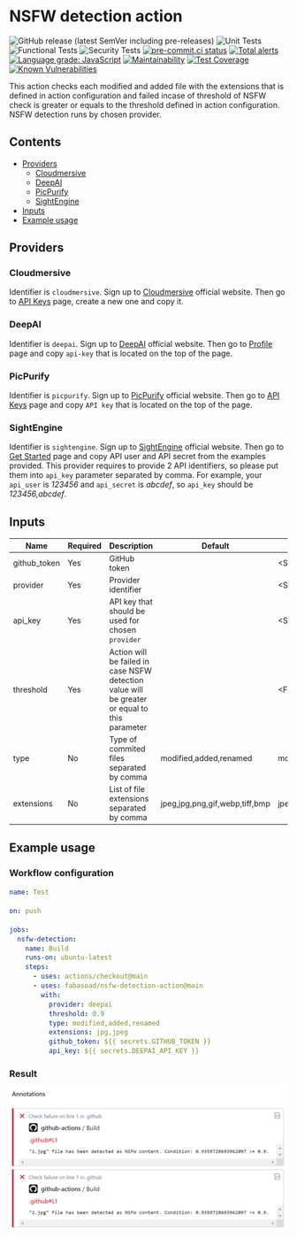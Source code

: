 # NSFW detection action

![GitHub release (latest SemVer including pre-releases)](https://img.shields.io/github/v/release/fabasoad/nsfw-detection-action?include_prereleases) ![Unit Tests](https://github.com/fabasoad/nsfw-detection-action/workflows/Unit%20Tests/badge.svg) ![Functional Tests](https://github.com/fabasoad/nsfw-detection-action/workflows/Functional%20Tests/badge.svg) ![Security Tests](https://github.com/fabasoad/nsfw-detection-action/workflows/Security%20Tests/badge.svg) [![pre-commit.ci status](https://results.pre-commit.ci/badge/github/fabasoad/nsfw-detection-action/main.svg)](https://results.pre-commit.ci/latest/github/fabasoad/nsfw-detection-action/main) [![Total alerts](https://img.shields.io/lgtm/alerts/g/fabasoad/nsfw-detection-action.svg?logo=lgtm&logoWidth=18)](https://lgtm.com/projects/g/fabasoad/nsfw-detection-action/alerts/) [![Language grade: JavaScript](https://img.shields.io/lgtm/grade/javascript/g/fabasoad/nsfw-detection-action.svg?logo=lgtm&logoWidth=18)](https://lgtm.com/projects/g/fabasoad/nsfw-detection-action/context:javascript) [![Maintainability](https://api.codeclimate.com/v1/badges/4b83792aebf367a33f6c/maintainability)](https://codeclimate.com/github/fabasoad/nsfw-detection-action/maintainability) [![Test Coverage](https://api.codeclimate.com/v1/badges/4b83792aebf367a33f6c/test_coverage)](https://codeclimate.com/github/fabasoad/nsfw-detection-action/test_coverage) [![Known Vulnerabilities](https://snyk.io/test/github/fabasoad/nsfw-detection-action/badge.svg?targetFile=package.json)](https://snyk.io/test/github/fabasoad/nsfw-detection-action?targetFile=package.json)

This action checks each modified and added file with the extensions that is defined in action configuration and failed incase of threshold of NSFW check is greater or equals to the threshold defined in action configuration. NSFW detection runs by chosen provider.

## Contents

- [Providers](#providers)
  - [Cloudmersive](#cloudmersive)
  - [DeepAI](#deepai)
  - [PicPurify](#picpurify)
  - [SightEngine](#sightengine)
- [Inputs](#inputs)
- [Example usage](#example-usage)

## Providers

### Cloudmersive

Identifier is `cloudmersive`. Sign up to [Cloudmersive](https://cloudmersive.com/) official website. Then go to [API Keys](https://account.cloudmersive.com/keys) page, create a new one and copy it.

### DeepAI

Identifier is `deepai`. Sign up to [DeepAI](https://deepai.org/) official website. Then go to [Profile](https://deepai.org/dashboard/profile) page and copy `api-key` that is located on the top of the page.

### PicPurify

Identifier is `picpurify`. Sign up to [PicPurify](https://www.picpurify.com/) official website. Then go to [API Keys](https://www.picpurify.com/apikey.html) page and copy `API key` that is located on the top of the page.

### SightEngine

Identifier is `sightengine`. Sign up to [SightEngine](https://sightengine.com/) official website. Then go to [Get Started](https://dashboard.sightengine.com/getstarted) page and copy API user and API secret from the examples provided. This provider requires to provide 2 API identifiers, so please put them into `api_key` parameter separated by comma. For example, your `api_user` is _123456_ and `api_secret` is _abcdef_, so `api_key` should be _123456,abcdef_.

## Inputs

| Name         | Required | Description                                                                                   | Default                        | Possible values                |
| ------------ | -------- | --------------------------------------------------------------------------------------------- | ------------------------------ | ------------------------------ |
| github_token | Yes      | GitHub token                                                                                  |                                | &lt;String&gt;                 |
| provider     | Yes      | Provider identifier                                                                           |                                | &lt;String&gt;                 |
| api_key      | Yes      | API key that should be used for chosen `provider`                                             |                                | &lt;String&gt;                 |
| threshold    | Yes      | Action will be failed in case NSFW detection value will be greater or equal to this parameter |                                | &lt;Float&gt;                  |
| type         | No       | Type of commited files separated by comma                                                     | modified,added,renamed         | modified,added,renamed         |
| extensions   | No       | List of file extensions separated by comma                                                    | jpeg,jpg,png,gif,webp,tiff,bmp | jpeg,jpg,png,gif,webp,tiff,bmp |

## Example usage

### Workflow configuration

```yaml
name: Test

on: push

jobs:
  nsfw-detection:
    name: Build
    runs-on: ubuntu-latest
    steps:
      - uses: actions/checkout@main
      - uses: fabasoad/nsfw-detection-action@main
        with:
          provider: deepai
          threshold: 0.9
          type: modified,added,renamed
          extensions: jpg,jpeg
          github_token: ${{ secrets.GITHUB_TOKEN }}
          api_key: ${{ secrets.DEEPAI_API_KEY }}
```

### Result

![Result](screenshot.png)
